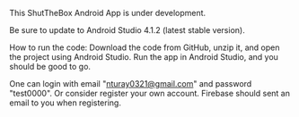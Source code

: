 This ShutTheBox Android App is under development.

Be sure to update to Android Studio 4.1.2 (latest stable version).

How to run the code: Download the code from GitHub, unzip it, and open the project using Android Studio. 
Run the app in Android Studio, and you should be good to go.

One can login with email "nturay0321@gmail.com" and password "test0000". Or consider register your 
own account. Firebase should sent an email to you when registering.
